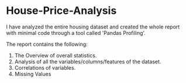 # House-Price-Analysis
I have analyzed the entire housing dataset and created the whole report with minimal code through a tool called 'Pandas Profiling'.

The report contains the following:
1. The Overview of overall statistics.
2. Analysis of all the variables/columns/features of the dataset.
3. Correlations of variables.
4. Missing Values

